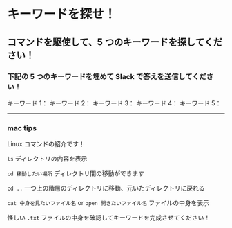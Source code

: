 # キーワードを探せ！

## コマンドを駆使して、5 つのキーワードを探してください！

### 下記の 5 つのキーワードを埋めて Slack で答えを送信してください！

キーワード 1：
キーワード 2：
キーワード 3：
キーワード 4：
キーワード 5：

---

### mac tips

Linux コマンドの紹介です！

`ls` ディレクトリの内容を表示

`cd 移動したい場所` ディレクトリ間の移動ができます

`cd ..` 一つ上の階層のディレクトリに移動、元いたディレクトリに戻れる

`cat 中身を見たいファイル名` or `open 開きたいファイル名` ファイルの中身を表示

怪しい `.txt` ファイルの中身を確認してキーワードを完成させてください！
